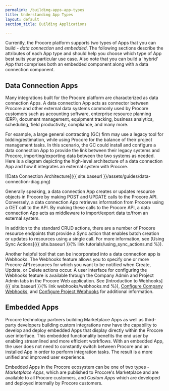 ```yaml
---
permalink: /building-apps-app-types
title: Understanding App Types
layout: default
section_title: Building Applications

---
```


Currently, the Procore platform supports two types of Apps that you can build - _data connection_ and _embedded_.
The following sections describe the attributes of each App type and should help you choose which type of App best suits your particular use case.
Also note that you can build a 'hybrid' App that comprises both an embedded component along with a data connection component.

## Data Connection Apps

Many integrations built for the Procore platform are characterized as data connection Apps.
A data connection App acts as connector between Procore and other external data systems commonly used by Procore customers such as accounting software, enterprise resource planning (ERP), document management, equipment tracking, business analytics, scheduling, field productivity, compliance, and many more.

For example, a large general contracting (GC) firm may use a legacy tool for bidding/estimation, while using Procore for the balance of their project management tasks.
In this scenario, the GC could install and configure a data connection App to provide the link between their legacy systems and Procore, importing/exporting data between the two systems as needed.
Here is a diagram depicting the high-level architecture of a data connection App and how it integrates an external system with Procore.

![Data Connection Architecture]({{ site.baseurl }}/assets/guides/data-connection-diag.png)

Generally speaking, a data connection App creates or updates resource objects in Procore by making POST and UPDATE calls to the Procore API.
Conversely, a data connection App retrieves information from Procore using a GET call to the API.
By making these calls to the Procore API, a data connection App acts as middleware to import/export data to/from an external system.

In addition to the standard CRUD actions, there are a number of Procore resource endpoints that provide a Sync action that enables batch creation or updates to resources using a single call.
For more information, see [Using Sync Actions]({{ site.baseurl }}{% link tutorials/using_sync_actions.md %}).

Another helpful tool that can be incorporated into a data connection app is Webhooks.
The Webhooks feature allows you to specify one or more Procore API resources for which you want to be notified when Create, Update, or Delete actions occur.
A user interface for configuring the Webhooks feature is available through the Company Admin and Project Admin tabs in the Procore Web application.
See [Introduction to Webhooks]({{ site.baseurl }}{% link webhooks/webhooks.md %}), [Configure Company Webhooks](https://support.procore.com/products/online/user-guide/company-level/admin/tutorials/configure-company-webhooks), and [Configure Project Webhooks](https://support.procore.com/products/online/user-guide/project-level/admin/tutorials/configure-webhooks) for additional information.

## Embedded Apps

Procore technology partners building Marketplace Apps as well as third-party developers building custom integrations now have the capability to develop and deploy embedded Apps that display directly within the Procore user interface.
This embedded functionality benefits the end user by enabling streamlined and more efficient workflows.
With an embedded App, the user does not need to constantly switch between Procore and an installed App in order to perform integration tasks.
The result is a more unified and improved user experience.

Embedded Apps in the Procore ecosystem can be one of two types - _Marketplace Apps_, which are published to Procore's Marketplace and are available to all Procore customers, and _Custom Apps_ which are developed and deployed internally by Procore customers.